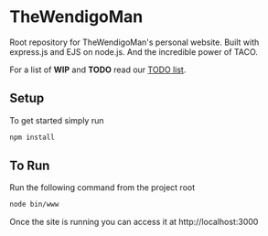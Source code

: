# TheWendigoMan
Root repository for TheWendigoMan's personal website. Built with express.js and EJS on node.js.
And the incredible power of TACO.

For a list of **WIP** and **TODO** read our [TODO list](TODO.md).
## Setup
To get started simply run
```bash
npm install
```
## To Run
Run the following command from the project root
```bash
node bin/www
```
Once the site is running you can access it at http://localhost:3000
